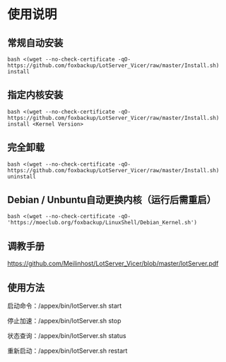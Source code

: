 # 使用说明

## 常规自动安装

```
bash <(wget --no-check-certificate -qO- https://github.com/foxbackup/LotServer_Vicer/raw/master/Install.sh) install
```

## 指定内核安装

```
bash <(wget --no-check-certificate -qO- https://github.com/foxbackup/LotServer_Vicer/raw/master/Install.sh) install <Kernel Version>
```

## 完全卸载

```
bash <(wget --no-check-certificate -qO- https://github.com/foxbackup/LotServer_Vicer/raw/master/Install.sh) uninstall
```

## Debian / Unbuntu自动更换内核（运行后需重启）

```
bash <(wget --no-check-certificate -qO- 'https://moeclub.org/foxbackup/LinuxShell/Debian_Kernel.sh')
```

## 调教手册

https://github.com/Meilinhost/LotServer_Vicer/blob/master/lotServer.pdf

## 使用方法

启动命令：/appex/bin/lotServer.sh start

停止加速：/appex/bin/lotServer.sh stop

状态查询：/appex/bin/lotServer.sh status

重新启动：/appex/bin/lotServer.sh restart
